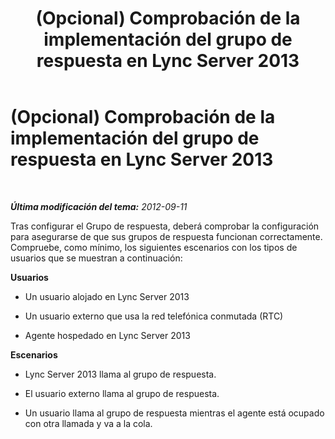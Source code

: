 ﻿---
title: (Opcional) Comprobación de la implementación del grupo de respuesta en Lync Server 2013
TOCTitle: (Opcional) Comprobación de la implementación del grupo de respuesta en Lync Server 2013
ms:assetid: 202ca4ab-8e6d-44a4-b7c8-071133074feb
ms:mtpsurl: https://technet.microsoft.com/es-es/library/JJ687989(v=OCS.15)
ms:contentKeyID: 49888919
ms.date: 01/07/2017
mtps_version: v=OCS.15
ms.translationtype: HT
---

# (Opcional) Comprobación de la implementación del grupo de respuesta en Lync Server 2013

 

_**Última modificación del tema:** 2012-09-11_

Tras configurar el Grupo de respuesta, deberá comprobar la configuración para asegurarse de que sus grupos de respuesta funcionan correctamente. Compruebe, como mínimo, los siguientes escenarios con los tipos de usuarios que se muestran a continuación:

**Usuarios**

  - Un usuario alojado en Lync Server 2013

  - Un usuario externo que usa la red telefónica conmutada (RTC)

  - Agente hospedado en Lync Server 2013

**Escenarios**

  - Lync Server 2013 llama al grupo de respuesta.

  - El usuario externo llama al grupo de respuesta.

  - Un usuario llama al grupo de respuesta mientras el agente está ocupado con otra llamada y va a la cola.

